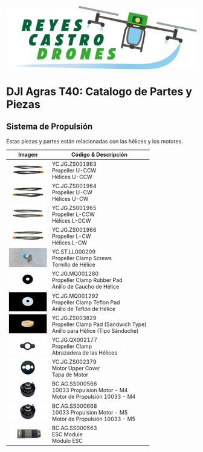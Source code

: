 ![Reyes Castro Drones](/Reyes-Castro-Drones_LOGO.png "Reyes Castro Drones")

# DJI Agras T40: Catalogo de Partes y Piezas

## Sistema de Propulsión

Estas piezas y partes están relacionadas con las hélices y los motores.

| Imagen | Código & Descripción |
| ------ | -------------------- |
| <img src="./YC.JG.ZS001963.png" width="100"> | YC.JG.ZS001963<br>Propeller U-CCW<br>Hélices U-CCW |
| <img src="./YC.JG.ZS001964.png" width="100"> | YC.JG.ZS001964<br>Propeller U-CW<br>Hélices U-CW  |
| <img src="./YC.JG.ZS001965.png" width="100"> | YC.JG.ZS001965<br>Propeller L-CCW<br>Hélices L-CCW |
| <img src="./YC.JG.ZS001966.png" width="100"> | YC.JG.ZS001966<br>Propeller L-CW<br>Hélices L-CW |
| <img src="./YC.ST.LL000209.jpg" width="100"> | YC.ST.LL000209<br>Propeller Clamp Screws<br>Tornillo de Hélice |
| <img src="./YC.JG.MQ001280.png" width="100"> | YC.JG.MQ001280<br>Propeller Clamp Rubber Pad<br>Anillo de Caucho de Hélice |
| <img src="./YC.JG.MQ001292.png" width="100"> | YC.JG.MQ001292<br>Propeller Clamp Teflon Pad<br>Anillo de Teflón de Hélice |
| <img src="./YC.JG.ZS003829.png" width="100"> | YC.JG.ZS003829<br>Propeller Clamp Pad (Sandwich Type)<br>Anillo para Hélice (Tipo Sánduche) |
| <img src="./YC.JG.QX002177.png" width="100"> | YC.JG.QX002177<br>Propeller Clamp<br>Abrazadera de las Hélices |
| <img src="./YC.JG.ZS002379.png" width="100"> | YC.JG.ZS002379<br>Motor Upper Cover<br>Tapa de Motor |
| <img src="./BC.AG.SS000668.png" width="100"> | BC.AG.SS000566<br>10033 Propulsion Motor - M4<br>Motor de Propulsión 10033 - M4 |
| <img src="./BC.AG.SS000668.png" width="100"> | BC.AG.SS000668<br>10033 Propulsion Motor - M5<br>Motor de Propulsión 10033 - M5 |
| <img src="./BC.AG.SS000563.png" width="100"> | BC.AG.SS000563<br>ESC Module<br>Módulo ESC |
